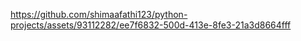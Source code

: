 

https://github.com/shimaafathi123/python-projects/assets/93112282/ee7f6832-500d-413e-8fe3-21a3d8664fff

